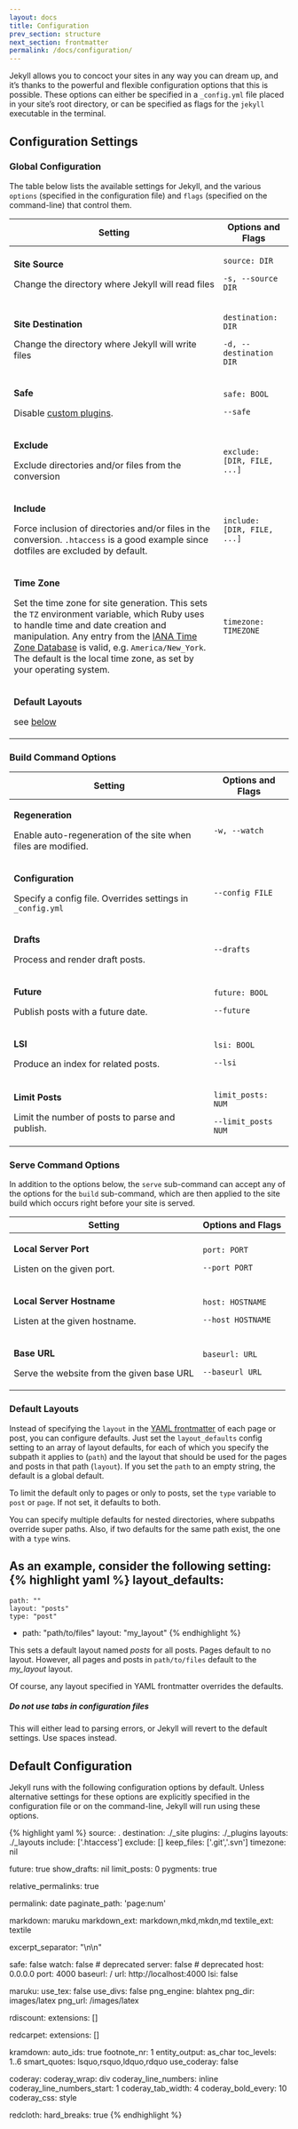 ```yaml
---
layout: docs
title: Configuration
prev_section: structure
next_section: frontmatter
permalink: /docs/configuration/
---
```


Jekyll allows you to concoct your sites in any way you can dream up, and it’s
thanks to the powerful and flexible configuration options that this is possible.
These options can either be specified in a `_config.yml` file placed in your
site’s root directory, or can be specified as flags for the `jekyll` executable
in the terminal.

## Configuration Settings

### Global Configuration

The table below lists the available settings for Jekyll, and the various <code
class="option">options</code> (specified in the configuration file) and <code
class="flag">flags</code> (specified on the command-line) that control them.

<div class="mobile-side-scroller">
<table>
  <thead>
    <tr>
      <th>Setting</th>
      <th>
        <span class="option">Options</span> and <span class="flag">Flags</span>
      </th>
    </tr>
  </thead>
  <tbody>
    <tr class='setting'>
      <td>
        <p class='name'><strong>Site Source</strong></p>
        <p class='description'>Change the directory where Jekyll will read files</p>
      </td>
      <td class="align-center">
        <p><code class="option">source: DIR</code></p>
        <p><code class="flag">-s, --source DIR</code></p>
      </td>
    </tr>
    <tr class='setting'>
      <td>
        <p class='name'><strong>Site Destination</strong></p>
        <p class='description'>Change the directory where Jekyll will write files</p>
      </td>
      <td class="align-center">
        <p><code class="option">destination: DIR</code></p>
        <p><code class="flag">-d, --destination DIR</code></p>
      </td>
    </tr>
    <tr class='setting'>
      <td>
        <p class='name'><strong>Safe</strong></p>
        <p class='description'>Disable <a href="../plugins">custom plugins</a>.</p>
      </td>
      <td class="align-center">
        <p><code class="option">safe: BOOL</code></p>
        <p><code class="flag">--safe</code></p>
      </td>
    </tr>
    <tr class='setting'>
      <td>
        <p class='name'><strong>Exclude</strong></p>
        <p class="description">Exclude directories and/or files from the conversion</p>
      </td>
      <td class='align-center'>
        <p><code class="option">exclude: [DIR, FILE, ...]</code></p>
      </td>
    </tr>
    <tr class='setting'>
      <td>
        <p class='name'><strong>Include</strong></p>
        <p class="description">
          Force inclusion of directories and/or files in the conversion.
          <code>.htaccess</code> is a good example since dotfiles are excluded
          by default.
        </p>
      </td>
      <td class='align-center'>
        <p><code class="option">include: [DIR, FILE, ...]</code></p>
      </td>
    </tr>
    <tr class='setting'>
      <td>
        <p class='name'><strong>Time Zone</strong></p>
        <p class="description">
            Set the time zone for site generation. This sets the <code>TZ</code>
            environment variable, which Ruby uses to handle time and date
            creation and manipulation. Any entry from the
            <a href="http://en.wikipedia.org/wiki/Tz_database">IANA Time Zone
            Database</a> is valid, e.g. <code>America/New_York</code>. The default
            is the local time zone, as set by your operating system.
        </p>
      </td>
      <td class='align-center'>
        <p><code class="option">timezone: TIMEZONE</code></p>
      </td>
    </tr>
    <tr class='setting'>
      <td>
        <p class='name'><strong>Default Layouts</strong></p>
        <p class='description'>
            see <a href="#default_layouts" title="default layouts">below</a>
        </p>
      </td>
      <td class='align-center'>
      </td>
    </tr>
  </tbody>
</table>
</div>

### Build Command Options

<div class="mobile-side-scroller">
<table>
  <thead>
    <tr>
      <th>Setting</th>
      <th><span class="option">Options</span> and <span class="flag">Flags</span></th>
    </tr>
  </thead>
  <tbody>
    <tr class='setting'>
      <td>
        <p class='name'><strong>Regeneration</strong></p>
        <p class='description'>Enable auto-regeneration of the site when files are modified.</p>
      </td>
      <td class="align-center">
        <p><code class="flag">-w, --watch</code></p>
      </td>
    </tr>
    <tr class='setting'>
      <td>
        <p class='name'><strong>Configuration</strong></p>
        <p class="description">Specify a config file. Overrides settings in <code>_config.yml</code></p>
      </td>
      <td class='align-center'>
        <p><code class="flag">--config FILE</code></p>
      </td>
    </tr>
    <tr class='setting'>
      <td>
        <p class='name'><strong>Drafts</strong></p>
        <p class="description">Process and render draft posts.</p>
      </td>
      <td class='align-center'>
        <p><code class="flag">--drafts</code></p>
      </td>
    </tr>
    <tr class='setting'>
      <td>
        <p class='name'><strong>Future</strong></p>
        <p class="description">Publish posts with a future date.</p>
      </td>
      <td class='align-center'>
        <p><code class="option">future: BOOL</code></p>
        <p><code class="flag">--future</code></p>
      </td>
    </tr>
    <tr class='setting'>
      <td>
        <p class='name'><strong>LSI</strong></p>
        <p class="description">Produce an index for related posts.</p>
      </td>
      <td class='align-center'>
        <p><code class="option">lsi: BOOL</code></p>
        <p><code class="flag">--lsi</code></p>
      </td>
    </tr>
    <tr class='setting'>
      <td>
        <p class='name'><strong>Limit Posts</strong></p>
        <p class="description">Limit the number of posts to parse and publish.</p>
      </td>
      <td class='align-center'>
        <p><code class="option">limit_posts: NUM</code></p>
        <p><code class="flag">--limit_posts NUM</code></p>
      </td>
    </tr>
  </tbody>
</table>
</div>

### Serve Command Options

In addition to the options below, the `serve` sub-command can accept any of the options
for the `build` sub-command, which are then applied to the site build which occurs right
before your site is served.

<div class="mobile-side-scroller">
<table>
  <thead>
    <tr>
      <th>Setting</th>
      <th><span class="option">Options</span> and <span class="flag">Flags</span></th>
    </tr>
  </thead>
  <tbody>
    <tr class='setting'>
      <td>
        <p class='name'><strong>Local Server Port</strong></p>
        <p class='description'>Listen on the given port.</p>
      </td>
      <td class="align-center">
        <p><code class="option">port: PORT</code></p>
        <p><code class="flag">--port PORT</code></p>
      </td>
    </tr>
    <tr class='setting'>
      <td>
        <p class='name'><strong>Local Server Hostname</strong></p>
        <p class='description'>Listen at the given hostname.</p>
      </td>
      <td class="align-center">
        <p><code class="option">host: HOSTNAME</code></p>
        <p><code class="flag">--host HOSTNAME</code></p>
      </td>
    </tr>
    <tr class='setting'>
      <td>
        <p class='name'><strong>Base URL</strong></p>
        <p class='description'>Serve the website from the given base URL</p>
      </td>
      <td class="align-center">
        <p><code class="option">baseurl: URL</code></p>
        <p><code class="flag">--baseurl URL</code></p>
      </td>
    </tr>
  </tbody>
</table>
</div>

### Default Layouts
Instead of specifying the `layout` in the [YAML frontmatter](../frontmatter) of each
page or post, you can configure defaults. Just set the `layout_defaults` config setting
to an array of layout defaults, for each of which you specify the subpath it applies
to (`path`) and the layout that should be used for the pages and posts in that path
(`layout`). If you set the `path` to an empty string, the default is a global default.

To limit the default only to pages or only to posts, set the `type` variable
to `post` or `page`. If not set, it defaults to both.

You can specify multiple defaults for nested directories, where subpaths
override super paths. Also, if two defaults for the same path exist, the
one with a `type` wins.

As an example, consider the following setting:
{% highlight yaml %}
layout_defaults:
  -
    path: ""
    layout: "posts"
    type: "post"
  -
    path: "path/to/files"
    layout: "my_layout"
{% endhighlight %}

This sets a default layout named *posts* for all posts. Pages default to no layout.
However, all pages and posts in `path/to/files` default to the *my_layout* layout.

Of course, any layout specified in YAML frontmatter overrides the defaults.

<div class="note warning">
  <h5>Do not use tabs in configuration files</h5>
  <p>
    This will either lead to parsing errors, or Jekyll will revert to the
    default settings. Use spaces instead.
  </p>
</div>

## Default Configuration

Jekyll runs with the following configuration options by default. Unless
alternative settings for these options are explicitly specified in the
configuration file or on the command-line, Jekyll will run using these options.

{% highlight yaml %}
source:      .
destination: ./_site
plugins:     ./_plugins
layouts:     ./_layouts
include:     ['.htaccess']
exclude:     []
keep_files:  ['.git','.svn']
timezone:    nil

future:      true
show_drafts: nil
limit_posts: 0
pygments:    true

relative_permalinks: true

permalink:     date
paginate_path: 'page:num'

markdown:      maruku
markdown_ext:  markdown,mkd,mkdn,md
textile_ext:   textile

excerpt_separator: "\n\n"

safe:        false
watch:       false    # deprecated
server:      false    # deprecated
host:        0.0.0.0
port:        4000
baseurl:     /
url:         http://localhost:4000
lsi:         false

maruku:
  use_tex:    false
  use_divs:   false
  png_engine: blahtex
  png_dir:    images/latex
  png_url:    /images/latex

rdiscount:
  extensions: []

redcarpet:
  extensions: []

kramdown:
  auto_ids: true
  footnote_nr: 1
  entity_output: as_char
  toc_levels: 1..6
  smart_quotes: lsquo,rsquo,ldquo,rdquo
  use_coderay: false

  coderay:
    coderay_wrap: div
    coderay_line_numbers: inline
    coderay_line_numbers_start: 1
    coderay_tab_width: 4
    coderay_bold_every: 10
    coderay_css: style

redcloth:
  hard_breaks: true
{% endhighlight %}
